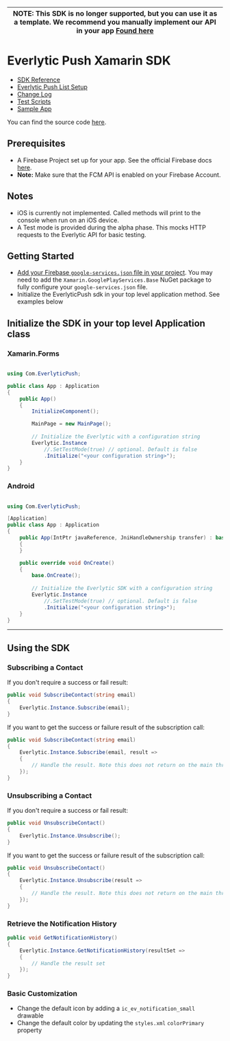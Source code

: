 | NOTE: This SDK is no longer supported, but you can use it as a template. We recommend you manually implement our API in your app [Found here](../no-sdk/readme.html) |
| --- |

# Everlytic Push Xamarin SDK

- [SDK Reference](quick_reference.md)
- [Everlytic Push List Setup](../list_setup.md)
- [Change Log](https://everlytic.github.io/push-notifications-sdk-xamarin/changelog.html)
- [Test Scripts](test_script.md)
- [Sample App](https://github.com/everlytic/push-notifications-xamarin-sample-app)

You can find the source code [here](https://github.com/everlytic/push-notifications-sdk-xamarin).

## Prerequisites
- A Firebase Project set up for your app. See the official Firebase docs [here](https://firebase.google.com/docs).
- **Note:** Make sure that the FCM API is enabled on your Firebase Account.

## Notes

- iOS is currently not implemented. Called methods will print to the console when run on an iOS device.
- A Test mode is provided during the alpha phase. This mocks HTTP requests to the Everlytic API for basic testing.

## Getting Started

- [Add your Firebase `google-services.json` file in your project](https://firebase.google.com/docs/android/setup?authuser=0#add-config-file). You may need to add the `Xamarin.GooglePlayServices.Base` NuGet package to fully configure your `google-services.json` file.
- Initialize the EverlyticPush sdk in your top level application method. See examples below

## Initialize the SDK in your top level Application class

### Xamarin.Forms

```c#

using Com.EverlyticPush;

public class App : Application
{
    public App()
    {
        InitializeComponent();

        MainPage = new MainPage();
        
        // Initialize the Everlytic with a configuration string
        Everlytic.Instance
            //.SetTestMode(true) // optional. Default is false
            .Initialize("<your configuration string>");
    }
}

```

### Android

```c#

using Com.EverlyticPush;

[Application]
public class App : Application
{
    public App(IntPtr javaReference, JniHandleOwnership transfer) : base(javaReference, transfer)
    {
    }

    public override void OnCreate()
    {
        base.OnCreate();
            
        // Initialize the Everlytic SDK with a configuration string
        Everlytic.Instance
            //.SetTestMode(true) // optional. Default is false
            .Initialize("<your configuration string>");
    }
}
```
***
## Using the SDK
### Subscribing a Contact

If you don't require a success or fail result:
```c#
public void SubscribeContact(string email) 
{
    Everlytic.Instance.Subscribe(email);
}
```
If you want to get the success or failure result of the subscription call:
```c#
public void SubscribeContact(string email) 
{
    Everlytic.Instance.Subscribe(email, result => 
    {
        // Handle the result. Note this does not return on the main thread
    });
}
```
    
### Unsubscribing a Contact

If you don't require a success or fail result:
```c#
public void UnsubscribeContact() 
{
    Everlytic.Instance.Unsubscribe();
}
```
If you want to get the success or failure result of the subscription call:
```c#
public void UnsubscribeContact() 
{
    Everlytic.Instance.Unsubscribe(result => 
    {
        // Handle the result. Note this does not return on the main thread
    });
}
```

### Retrieve the Notification History

```c#
public void GetNotificationHistory() 
{   
    Everlytic.Instance.GetNotificationHistory(resultSet => 
    {
        // Handle the result set
    });
}
```

### Basic Customization

- Change the default icon by adding a `ic_ev_notification_small` drawable
- Change the default color by updating the `styles.xml` `colorPrimary` property  